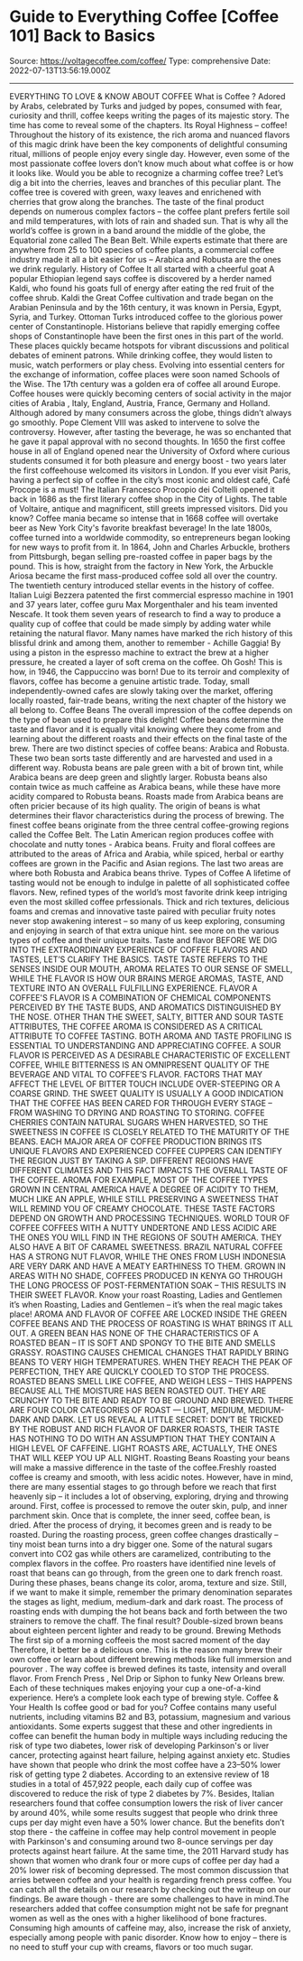 # Guide to Everything Coffee [Coffee 101] Back to Basics

Source: https://voltagecoffee.com/coffee/
Type: comprehensive
Date: 2022-07-13T13:56:19.000Z

---

EVERYTHING TO LOVE &amp; KNOW ABOUT COFFEE What is Coffee ? Adored by Arabs, celebrated by Turks and judged by popes, consumed with fear, curiosity and thrill, coffee keeps writing the pages of its majestic story. The time has come to reveal some of the chapters. Its Royal Highness – coffee! Throughout the history of its existence, the rich aroma and nuanced flavors of this magic drink have been the key components of delightful consuming ritual, millions of people enjoy every single day. However, even some of the most passionate coffee lovers don’t know much about what coffee is or how it looks like. Would you be able to recognize a charming coffee tree? Let’s dig a bit into the cherries, leaves and branches of this peculiar plant. The coffee tree is covered with green, waxy leaves and enrichened with cherries that grow along the branches. The taste of the final product depends on numerous complex factors – the coffee plant prefers fertile soil and mild temperatures, with lots of rain and shaded sun. That is why all the world’s coffee is grown in a band around the middle of the globe, the Equatorial zone called The Bean Belt. While experts estimate that there are anywhere from 25 to 100 species of coffee plants, a commercial coffee industry made it all a bit easier for us – Arabica and Robusta are the ones we drink regularly. History of Coffee It all started with a cheerful goat A popular Ethiopian legend says coffee is discovered by a herder named Kaldi, who found his goats full of energy after eating the red fruit of the coffee shrub. Kaldi the Great Coffee cultivation and trade began on the Arabian Peninsula and by the 16th century, it was known in Persia, Egypt, Syria, and Turkey. Ottoman Turks introduced coffee to the glorious power center of Constantinople. Historians believe that rapidly emerging coffee shops of Constantinople have been the first ones in this part of the world. These places quickly became hotspots for vibrant discussions and political debates of eminent patrons. While drinking coffee, they would listen to music, watch performers or play chess. Evolving into essential centers for the exchange of information, coffee places were soon named Schools of the Wise. The 17th century was a golden era of coffee all around Europe. Coffee houses were quickly becoming centers of social activity in the major cities of Arabia , Italy, England, Austria, France, Germany and Holland. Although adored by many consumers across the globe, things didn’t always go smoothly. Pope Clement VIII was asked to intervene to solve the controversy. However, after tasting the beverage, he was so enchanted that he gave it papal approval with no second thoughts. In 1650 the first coffee house in all of England opened near the University of Oxford where curious students consumed it for both pleasure and energy boost - two years later the first coffeehouse welcomed its visitors in London. If you ever visit Paris, having a perfect sip of coffee in the city’s most iconic and oldest café, Café Procope is a must! The Italian Francesco Procopio dei Coltelli opened it back in 1686 as the first literary coffee shop in the City of Lights. The table of Voltaire, antique and magnificent, still greets impressed visitors. Did you know? Coffee mania became so intense that in 1668 coffee will overtake beer as New York City's favorite breakfast beverage! In the late 1800s, coffee turned into a worldwide commodity, so entrepreneurs began looking for new ways to profit from it. In 1864, John and Charles Arbuckle, brothers from Pittsburgh, began selling pre-roasted coffee in paper bags by the pound. This is how, straight from the factory in New York, the Arbuckle Ariosa became the first mass-produced coffee sold all over the country. The twentieth century introduced stellar events in the history of coffee. Italian Luigi Bezzera patented the first commercial espresso machine in 1901 and 37 years later, coffee guru Max Morgenthaler and his team invented Nescafe. It took them seven years of research to find a way to produce a quality cup of coffee that could be made simply by adding water while retaining the natural flavor. Many names have marked the rich history of this blissful drink and among them, another to remember - Achille Gaggia! By using a piston in the espresso machine to extract the brew at a higher pressure, he created a layer of soft crema on the coffee. Oh Gosh! This is how, in 1946, the Cappuccino was born! Due to its terroir and complexity of flavors, coffee has become a genuine artistic trade. Today, small independently-owned cafes are slowly taking over the market, offering locally roasted, fair-trade beans, writing the next chapter of the history we all belong to. Coffee Beans The overall impression of the coffee depends on the type of bean used to prepare this delight! Coffee beans determine the taste and flavor and it is equally vital knowing where they come from and learning about the different roasts and their effects on the final taste of the brew. There are two distinct species of coffee beans: Arabica and Robusta. These two bean sorts taste differently and are harvested and used in a different way. Robusta beans are pale green with a bit of brown tint, while Arabica beans are deep green and slightly larger. Robusta beans also contain twice as much caffeine as Arabica beans, while these have more acidity compared to Robusta beans. Roasts made from Arabica beans are often pricier because of its high quality. The origin of beans is what determines their flavor characteristics during the process of brewing. The finest coffee beans originate from the three central coffee-growing regions called the Coffee Belt. The Latin American region produces coffee with chocolate and nutty tones - Arabica beans. Fruity and floral coffees are attributed to the areas of Africa and Arabia, while spiced, herbal or earthy coffees are grown in the Pacific and Asian regions. The last two areas are where both Robusta and Arabica beans thrive. Types of Coffee A lifetime of tasting would not be enough to indulge in palette of all sophisticated coffee flavors. New, refined types of the world’s most favorite drink keep intriging even the most skilled coffee prfessionals. Thick and rich textures, delicious foams and cremas and innovative taste paired with peculiar fruity notes never stop awakening interest – so many of us keep exploring, consuming and enjoying in search of that extra unique hint. see more on the various types of coffee and their unique traits. Taste and flavor BEFORE WE DIG INTO THE EXTRAORDINARY EXPERIENCE OF COFFEE FLAVORS AND TASTES, LET’S CLARIFY THE BASICS. TASTE TASTE REFERS TO THE SENSES INSIDE OUR MOUTH, AROMA RELATES TO OUR SENSE OF SMELL, WHILE THE FLAVOR IS HOW OUR BRAINS MERGE AROMAS, TASTE, AND TEXTURE INTO AN OVERALL FULFILLING EXPERIENCE. FLAVOR A COFFEE'S FLAVOR IS A COMBINATION OF CHEMICAL COMPONENTS PERCEIVED BY THE TASTE BUDS, AND AROMATICS DISTINGUISHED BY THE NOSE. OTHER THAN THE SWEET, SALTY, BITTER AND SOUR TASTE ATTRIBUTES, THE COFFEE AROMA IS CONSIDERED AS A CRITICAL ATTRIBUTE TO COFFEE TASTING. BOTH AROMA AND TASTE PROFILING IS ESSENTIAL TO UNDERSTANDING AND APPRECIATING COFFEE. A SOUR FLAVOR IS PERCEIVED AS A DESIRABLE CHARACTERISTIC OF EXCELLENT COFFEE, WHILE BITTERNESS IS AN OMNIPRESENT QUALITY OF THE BEVERAGE AND VITAL TO COFFEE’S FLAVOR. FACTORS THAT MAY AFFECT THE LEVEL OF BITTER TOUCH INCLUDE OVER-STEEPING OR A COARSE GRIND. THE SWEET QUALITY IS USUALLY A GOOD INDICATION THAT THE COFFEE HAS BEEN CARED FOR THROUGH EVERY STAGE – FROM WASHING TO DRYING AND ROASTING TO STORING. COFFEE CHERRIES CONTAIN NATURAL SUGARS WHEN HARVESTED, SO THE SWEETNESS IN COFFEE IS CLOSELY RELATED TO THE MATURITY OF THE BEANS. EACH MAJOR AREA OF COFFEE PRODUCTION BRINGS ITS UNIQUE FLAVORS AND EXPERIENCED COFFEE CUPPERS CAN IDENTIFY THE REGION JUST BY TAKING A SIP. DIFFERENT REGIONS HAVE DIFFERENT CLIMATES AND THIS FACT IMPACTS THE OVERALL TASTE OF THE COFFEE. AROMA FOR EXAMPLE, MOST OF THE COFFEE TYPES GROWN IN CENTRAL AMERICA HAVE A DEGREE OF ACIDITY TO THEM, MUCH LIKE AN APPLE, WHILE STILL PRESERVING A SWEETNESS THAT WILL REMIND YOU OF CREAMY CHOCOLATE. THESE TASTE FACTORS DEPEND ON GROWTH AND PROCESSING TECHNIQUES. WORLD TOUR OF COFFEE COFFEES WITH A NUTTY UNDERTONE AND LESS ACIDIC ARE THE ONES YOU WILL FIND IN THE REGIONS OF SOUTH AMERICA. THEY ALSO HAVE A BIT OF CARAMEL SWEETNESS. BRAZIL NATURAL COFFEE HAS A STRONG NUT FLAVOR, WHILE THE ONES FROM LUSH INDONESIA ARE VERY DARK AND HAVE A MEATY EARTHINESS TO THEM. GROWN IN AREAS WITH NO SHADE, COFFEES PRODUCED IN KENYA GO THROUGH THE LONG PROCESS OF POST-FERMENTATION SOAK – THIS RESULTS IN THEIR SWEET FLAVOR. Know your roast Roasting, Ladies and Gentlemen it’s when Roasting, Ladies and Gentlemen – it’s when the real magic takes place! AROMA AND FLAVOR OF COFFEE ARE LOCKED INSIDE THE GREEN COFFEE BEANS AND THE PROCESS OF ROASTING IS WHAT BRINGS IT ALL OUT. A GREEN BEAN HAS NONE OF THE CHARACTERISTICS OF A ROASTED BEAN – IT IS SOFT AND SPONGY TO THE BITE AND SMELLS GRASSY. ROASTING CAUSES CHEMICAL CHANGES THAT RAPIDLY BRING BEANS TO VERY HIGH TEMPERATURES. WHEN THEY REACH THE PEAK OF PERFECTION, THEY ARE QUICKLY COOLED TO STOP THE PROCESS. ROASTED BEANS SMELL LIKE COFFEE, AND WEIGH LESS – THIS HAPPENS BECAUSE ALL THE MOISTURE HAS BEEN ROASTED OUT. THEY ARE CRUNCHY TO THE BITE AND READY TO BE GROUND AND BREWED. THERE ARE FOUR COLOR CATEGORIES OF ROAST — LIGHT, MEDIUM, MEDIUM-DARK AND DARK. LET US REVEAL A LITTLE SECRET: DON’T BE TRICKED BY THE ROBUST AND RICH FLAVOR OF DARKER ROASTS, THEIR TASTE HAS NOTHING TO DO WITH AN ASSUMPTION THAT THEY CONTAIN A HIGH LEVEL OF CAFFEINE. LIGHT ROASTS ARE, ACTUALLY, THE ONES THAT WILL KEEP YOU UP ALL NIGHT. Roasting Beans Roasting your beans will make a massive difference in the taste of the coffee.Freshly roasted coffee is creamy and smooth, with less acidic notes. However, have in mind, there are many essential stages to go through before we reach that first heavenly sip – it includes a lot of observing, exploring, drying and throwing around. First, coffee is processed to remove the outer skin, pulp, and inner parchment skin. Once that is complete, the inner seed, coffee bean, is dried. After the process of drying, it becomes green and is ready to be roasted. During the roasting process, green coffee changes drastically – tiny moist bean turns into a dry bigger one. Some of the natural sugars convert into CO2 gas while others are caramelized, contributing to the complex flavors in the coffee. Pro roasters have identified nine levels of roast that beans can go through, from the green one to dark french roast. During these phases, beans change its color, aroma, texture and size. Still, if we want to make it simple, remember the primary denomination separates the stages as light, medium, medium-dark and dark roast. The process of roasting ends with dumping the hot beans back and forth between the two strainers to remove the chaff. The final result? Double-sized brown beans about eighteen percent lighter and ready to be ground. Brewing Methods The first sip of a morning coffeeis the most sacred moment of the day Therefore, it better be a delicious one. This is the reason many brew their own coffee or learn about different brewing methods like full immersion and pourover . The way coffee is brewed defines its taste, intensity and overall flavor. From French Press , Nel Drip or Siphon to funky New Orleans brew. Each of these techniques makes enjoying your cup a one-of-a-kind experience. Here’s a complete look each type of brewing style. Coffee &amp; Your Health Is coffee good or bad for you? Coffee contains many useful nutrients, including vitamins B2 and B3, potassium, magnesium and various antioxidants. Some experts suggest that these and other ingredients in coffee can benefit the human body in multiple ways including reducing the risk of type two diabetes, lower risk of developing Parkinson's or liver cancer, protecting against heart failure, helping against anxiety etc. Studies have shown that people who drink the most coffee have a 23–50% lower risk of getting type 2 diabetes. According to an extensive review of 18 studies in a total of 457,922 people, each daily cup of coffee was discovered to reduce the risk of type 2 diabetes by 7%. Besides, Italian researchers found that coffee consumption lowers the risk of liver cancer by around 40%, while some results suggest that people who drink three cups per day might even have a 50% lower chance. But the benefits don’t stop there - the caffeine in coffee may help control movement in people with Parkinson's and consuming around two 8-ounce servings per day protects against heart failure. At the same time, the 2011 Harvard study has shown that women who drank four or more cups of coffee per day had a 20% lower risk of becoming depressed. The most common discussion that arries between coffee and your health is regarding french press coffee. You can catch all the details on our research by checking out the writeup on our findings. Be aware though - there are some challenges to have in mind.The researchers added that coffee consumption might not be safe for pregnant women as well as the ones with a higher likelihood of bone fractures. Consuming high amounts of caffeine may, also, increase the risk of anxiety, especially among people with panic disorder. Know how to enjoy – there is no need to stuff your cup with creams, flavors or too much sugar.